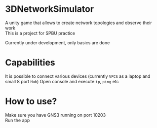 # 3DNetworkSimulator
A unity game that allows to create network topologies and observe their work <br>
This is a project for SPBU practice

Currently under development, only basics are done

# Capabilities
It is possible to connect various devices (currently `VPCS` as a laptop and small 8 port `Hub`)
Open console and execute `ip`, `ping` etc

# How to use?
Make sure you have GNS3 running on port 10203 <br>
Run the app
